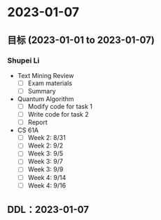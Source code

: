 # 2023-01-07
## 目标 (2023-01-01 to 2023-01-07)
### Shupei Li
- Text Mining Review
    - [ ] Exam materials
    - [ ] Summary
- Quantum Algorithm
    - [ ] Modify code for task 1
    - [ ] Write code for task 2
    - [ ] Report
- CS 61A
    - [ ] Week 2: 8/31
    - [ ] Week 2: 9/2
    - [ ] Week 3: 9/5
    - [ ] Week 3: 9/7
    - [ ] Week 3: 9/9
    - [ ] Week 4: 9/14
    - [ ] Week 4: 9/16

## DDL：2023-01-07
